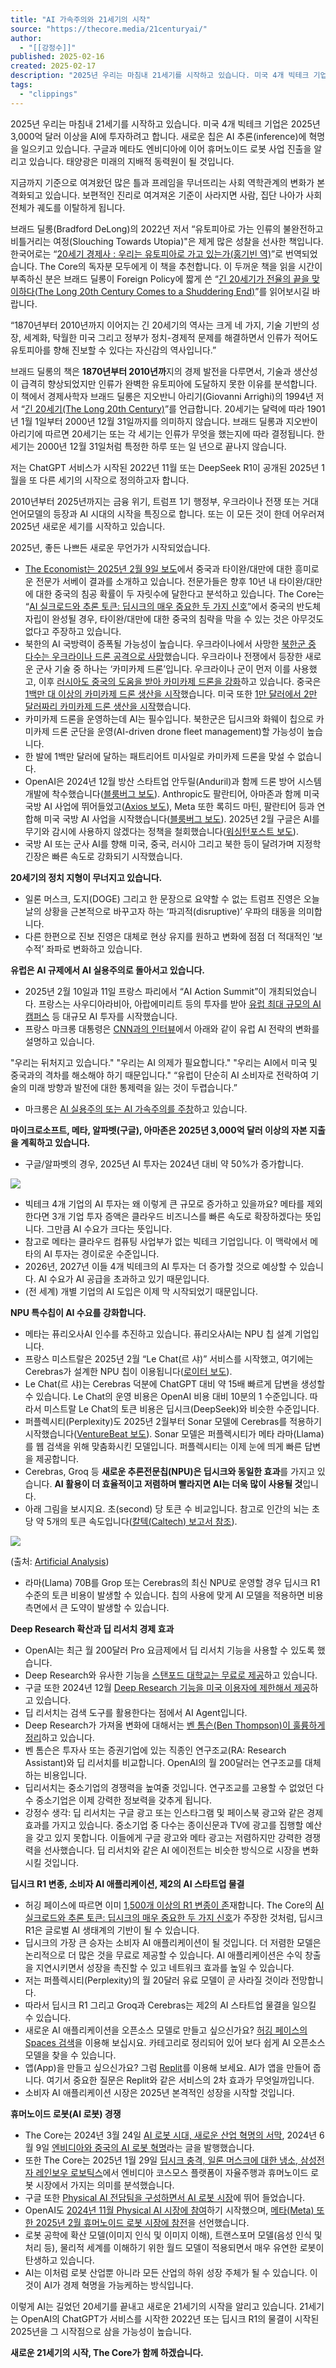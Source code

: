 ```yaml
---
title: "AI 가속주의와 21세기의 시작"
source: "https://thecore.media/21centuryai/"
author:
  - "[[강정수]]"
published: 2025-02-16
created: 2025-02-17
description: "2025년 우리는 마침내 21세기를 시작하고 있습니다. 미국 4개 빅테크 기업은 2025년 3,000억 달러 이상을 AI에 투자하려고 합니다. 새로운 칩은 AI 추론(inference)에 혁명을 일으키고 있습니다. 구글과 메타도 엔비디아에 이어 휴머노이드 로봇 사업 진출을 알리고 있습니다. 태양광은 미래의 지배적 동력원이 될 것입니다. 지금까지 기준으로 여겨왔던 많은 틀과 프레임을 무너뜨리는"
tags:
  - "clippings"
---
```

2025년 우리는 마침내 21세기를 시작하고 있습니다. 미국 4개 빅테크 기업은 2025년 3,000억 달러 이상을 AI에 투자하려고 합니다. 새로운 칩은 AI 추론(inference)에 혁명을 일으키고 있습니다. 구글과 메타도 엔비디아에 이어 휴머노이드 로봇 사업 진출을 알리고 있습니다. 태양광은 미래의 지배적 동력원이 될 것입니다.

지금까지 기준으로 여겨왔던 많은 틀과 프레임을 무너뜨리는 사회 역학관계의 변화가 본격화되고 있습니다. 보편적인 진리로 여겨져온 기준이 사라지면 사람, 집단 나아가 사회 전체가 궤도를 이탈하게 됩니다.

브래드 딜롱(Bradford DeLong)의 2022년 저서 “유토피아로 가는 인류의 불완전하고 비틀거리는 여정(Slouching Towards Utopia)"은 제게 많은 성찰을 선사한 책입니다. 한국어로는 “[20세기 경제사 : 우리는 유토피아로 가고 있는가(홍기빈 역)](https://product.kyobobook.co.kr/detail/S000213726689)”로 번역되었습니다. The Core의 독자분 모두에게 이 책을 추천합니다. 이 두꺼운 책을 읽을 시간이 부족하신 분은 브래드 딜롱이 Foreign Policy에 짧게 쓴 “[긴 20세기가 전율의 끝을 맞이하다(The Long 20th Century Comes to a Shuddering End)](https://archive.md/QRjsM)”를 읽어보시길 바랍니다.

“1870년부터 2010년까지 이어지는 긴 20세기의 역사는 크게 네 가지, 기술 기반의 성장, 세계화, 탁월한 미국 그리고 정부가 정치-경제적 문제를 해결하면서 인류가 적어도 유토피아를 향해 진보할 수 있다는 자신감의 역사입니다.”

브래드 딜롱의 책은 **1870년부터 2010년까**지의 경제 발전을 다루면서, 기술과 생산성이 급격히 향상되었지만 인류가 완벽한 유토피아에 도달하지 못한 이유를 분석합니다. 이 책에서 경제사학자 브래드 딜롱은 지오반니 아리기(Giovanni Arrighi)의 1994년 저서 “[긴 20세기(The Long 20th Century)](https://www.amazon.com/Long-Twentieth-Century-Money-Origins/dp/1844673049)”를 언급합니다. 20세기는 달력에 따라 1901년 1월 1일부터 2000년 12월 31일까지를 의미하지 않습니다. 브래드 딜롱과 지오반이 아리기에 따르면 20세기는 또는 각 세기는 인류가 무엇을 했는지에 따라 결정됩니다. 한 세기는 2000년 12월 31일처럼 특정한 하루 또는 일 년으로 끝나지 않습니다.

저는 ChatGPT 서비스가 시작된 2022년 11월 또는 DeepSeek R1이 공개된 2025년 1월을 또 다른 세기의 시작으로 정의하고자 합니다.

2010년부터 2025년까지는 금융 위기, 트럼프 1기 행정부, 우크라이나 전쟁 또는 거대언어모델의 등장과 AI 시대의 시작을 특징으로 합니다. 또는 이 모든 것이 한데 어우러져 2025년 새로운 세기를 시작하고 있습니다.

2025년, 좋든 나쁘든 새로운 무언가가 시작되었습니다.

- [The Economist는 2025년 2월 9일 보도](https://archive.md/omXxV)에서 중국과 타이완/대만에 대한 흥미로운 전문가 서베이 결과를 소개하고 있습니다. 전문가들은 향후 10년 내 타이완/대만에 대한 중국의 침공 확률이 두 자릿수에 달한다고 분석하고 있습니다. The Core는 “[AI 실크로드와 추론 토큰: 딥시크의 매우 중요한 두 가지 신호](https://thecore.media/aisilkroaddeepseek/)”에서 중국의 반도체 자립이 완성될 경우, 타이완/대만에 대한 중국의 침략을 막을 수 있는 것은 아무것도 없다고 주장하고 있습니다.
- 북한의 AI 국방력이 증폭될 가능성이 높습니다. 우크라이나에서 사망한 [북한군 중 다수는 우크라이나 드론 공격으로 사망](https://www.hani.co.kr/arti/international/europe/1173309.html)했습니다. 우크라이나 전쟁에서 등장한 새로운 군사 기술 중 하나는 ‘카미카제 드론’입니다. 우크라이나 군이 먼저 이를 사용했고, 이후 [러시아도 중국의 도움을 받아 카미카제 드론을 강화](https://www.bbc.com/news/world-62225830)하고 있습니다. 중국은 [1백만 대 이상의 카미카제 드론 생산을 시작](https://defence-blog.com/china-places-massive-order-for-kamikaze-drones/)했습니다. 미국 또한 [1만 달러에서 2만 달러짜리 카미카제 드론 생산을 시작](https://www.twz.com/air/long-range-kamikaze-drones-offer-cheap-strike-opportunities-for-u-s-allies-usaf-general)했습니다.
- 카미카제 드론을 운영하는데 AI는 필수입니다. 북한군은 딥시크와 화웨이 칩으로 카미카제 드론 군단을 운영(AI-driven drone fleet management)할 가능성이 높습니다.
- 한 발에 1백만 달러에 달하는 패트리어트 미사일로 카미카제 드론을 맞설 수 없습니다.
- OpenAI은 2024년 12월 방산 스타트업 안두릴(Anduril)과 함께 드론 방어 시스템 개발에 착수했습니다([블룸버그 보도](https://www.bloomberg.com/news/articles/2024-12-04/openai-partners-with-anduril-to-build-ai-for-anti-drone-systems)). Anthropic도 팔란티어, 아마존과 함께 미국 국방 AI 사업에 뛰어들었고([Axios 보도](https://www.axios.com/2024/11/08/anthropic-palantir-amazon-claude-defense-ai)), Meta 또한 록히드 마틴, 팔란티어 등과 연합해 미국 국방 AI 사업을 시작했습니다([블룸버그 보도](https://www.bloomberg.com/news/articles/2024-11-04/meta-opens-llama-ai-models-to-us-defense-agencies-contractors)). 2025년 2월 구글은 AI를 무기와 감시에 사용하지 않겠다는 정책을 철회했습니다([워싱턴포스트 보도](https://www.washingtonpost.com/technology/2025/02/04/google-ai-policies-weapons-harm/)).
- 국방 AI 또는 군사 AI를 향해 미국, 중국, 러시아 그리고 북한 등이 달려가며 지정학 긴장은 빠른 속도로 강화되기 시작했습니다.

**20세기의 정치 지형이 무너지고 있습니다.**

- 일론 머스크, 도지(DOGE) 그리고 한 문장으로 요약할 수 없는 트럼프 진영은 오늘날의 상황을 근본적으로 바꾸고자 하는 ‘파괴적(disruptive)’ 우파의 태동을 의미합니다.
- 다른 한편으로 진보 진영은 대체로 현상 유지를 원하고 변화에 점점 더 적대적인 ‘보수적’ 좌파로 변화하고 있습니다.

**유럽은 AI 규제에서 AI 실용주의로 돌아서고 있습니다.**

- 2025년 2월 10일과 11일 프랑스 파리에서 “AI Action Summit”이 개최되었습니다. 프랑스는 사우디아라비아, 아랍에미리트 등의 투자를 받아 [유럽 최대 규모의 AI 캠퍼스](https://www.france24.com/en/europe/20250207-uae-to-invest-up-to-%E2%82%AC50-billion-in-massive-ai-data-centre-in-france) 등 대규모 AI 투자를 시작했습니다.
- 프랑스 마크롱 대통령은 [CNN과의 인터뷰](https://edition.cnn.com/2025/02/09/europe/france-macron-europe-ai-race-intl/index.html)에서 아래와 같이 유럽 AI 전략의 변화를 설명하고 있습니다.

"우리는 뒤처지고 있습니다." "우리는 AI 의제가 필요합니다." "우리는 AI에서 미국 및 중국과의 격차를 해소해야 하기 때문입니다." “유럽이 단순히 AI 소비자로 전락하여 기술의 미래 방향과 발전에 대한 통제력을 잃는 것이 두렵습니다.”

- 마크롱은 [AI 실용주의 또는 AI 가속주의를 주창](https://www.france24.com/en/live-news/20250210-government-chiefs-and-tech-leaders-gather-in-paris-for-ai-summit)하고 있습니다.

**마이크로소프트, 메타, 알파벳(구글), 아마존은 2025년 3,000억 달러 이상의 자본 지출을 계획하고 있습니다.**

- 구글/알파벳의 경우, 2025년 AI 투자는 2024년 대비 약 50%가 증가합니다.

![](https://lh7-rt.googleusercontent.com/docsz/AD_4nXdTYBtAXF78qqUgnRAiLKB3g0oh1As05_hi_0Lz8WkHIy7F3yGrEG9GCiBbgB-K6ww7GhDSZZpK_CdD0oH5T3BxRoPLueXKD6Yk-NBYqtpgAFzVUwnV-hEJlUino0RPjragLBSMCw?key=HhypmLkLUG423sq1QIagqN7n)

- 빅테크 4개 기업의 AI 투자는 왜 이렇게 큰 규모로 증가하고 있을까요? 메타를 제외한다면 3개 기업 투자 증액은 클라우드 비즈니스를 빠른 속도로 확장하겠다는 뜻입니다. 그만큼 AI 수요가 크다는 뜻입니다.
- 참고로 메타는 클라우드 컴퓨팅 사업부가 없는 빅테크 기업입니다. 이 맥락에서 메타의 AI 투자는 경이로운 수준입니다.
- 2026년, 2027년 이들 4개 빅테크의 AI 투자는 더 증가할 것으로 예상할 수 있습니다. AI 수요가 AI 공급을 초과하고 있기 때문입니다.
- (전 세계) 개별 기업의 AI 도입은 이제 막 시작되었기 때문입니다.

**NPU 특수칩이 AI 수요를 강화합니다.**

- 메타는 퓨리오사AI 인수를 추진하고 있습니다. 퓨리오사AI는 NPU 칩 설계 기업입니다.
- 프랑스 미스트랄은 2025년 2월 “Le Chat(르 샤)” 서비스를 시작했고, 여기에는 Cerebras가 설계한 NPU 칩이 이용됩니다([로이터 보도](https://www.reuters.com/technology/artificial-intelligence/ai-chip-firm-cerebras-partners-with-frances-mistral-claims-speed-record-2025-02-07/)).
- Le Chat(르 샤)는 Cerebras 덕분에 ChatGPT 대비 약 15배 빠르게 답변을 생성할 수 있습니다. Le Chat의 운영 비용은 OpenAI 비용 대비 10분의 1 수준입니다. 따라서 미스트랄 Le Chat의 토큰 비용은 딥시크(DeepSeek)와 비슷한 수준입니다.
- 퍼플렉시티(Perplexity)도 2025년 2월부터 Sonar 모델에 Cerebras를 적용하기 시작했습니다([VentureBeat 보도](https://venturebeat.com/ai/cerebras-perplexity-deal-targets-100b-search-market-with-ultra-fast-ai/)). Sonar 모델은 퍼플렉시티가 메타 라마(Llama)를 웹 검색을 위해 맞춤화시킨 모델입니다. 퍼플렉시티는 이제 눈에 띄게 빠른 답변을 제공합니다.
- Cerebras, Groq 등 **새로운 추론전문칩(NPU)은 딥시크와 동일한 효과**를 가지고 있습니다. **AI 활용이 더 효율적이고 저렴하며 빨라지면 AI는 더욱 많이 사용될 것**입니다.
- 아래 그림을 보시지요. 초(second) 당 토큰 수 비교입니다. 참고로 인간의 뇌는 초당 약 5개의 토큰 속도입니다([칼텍(Caltech) 보고서 참조](https://www.caltech.edu/about/news/thinking-slowly-the-paradoxical-slowness-of-human-behavior)).

![](https://lh7-rt.googleusercontent.com/docsz/AD_4nXefi9NVqnteBZQ1bSR7yIt_urVBgXQtKhnMXyIr04fow_GykYZbefvS3R0lQ-f3Zlcj7mSFDUrhOgjUq23ZQ0qIkJ6OMAcsFm9HYyw0nYnOb0axxRTMC7NolBEP10WwZ7ZZ9dkU5g?key=HhypmLkLUG423sq1QIagqN7n)

(출처: [Artificial Analysis](https://x.com/ArtificialAnlys/status/1887300358684479523))

- 라마(Llama) 70B를 Grop 또는 Cerebras의 최신 NPU로 운영할 경우 딥시크 R1 수준의 토큰 비용이 발생할 수 있습니다. 칩의 사용에 맞게 AI 모델을 적용하면 비용 측면에서 큰 도약이 발생할 수 있습니다.

**Deep Research 확산과 딥 리서치 경제 효과**

- OpenAI는 최근 월 200달러 Pro 요금제에서 딥 리서치 기능을 사용할 수 있도록 했습니다.
- Deep Research와 유사한 기능을 [스탠포드 대학교는 무료로 제공](https://storm.genie.stanford.edu/)하고 있습니다.
- 구글 또한 2024년 12월 [Deep Research 기능을 미국 이용자에 제한해서 제공](https://blog.google/products/gemini/google-gemini-deep-research/)하고 있습니다.
- 딥 리서치는 검색 도구를 활용한다는 점에서 AI Agent입니다.
- Deep Research가 가져올 변화에 대해서는 [벤 톰슨(Ben Thompson)이 훌륭하게 정리](https://stratechery.com/2025/deep-research-and-knowledge-value/)하고 있습니다.
- 벤 톰슨은 투자사 또는 증권기업에 있는 직종인 연구조교(RA: Research Assistant)와 딥 리서치를 비교합니다. OpenAI의 월 200달러는 연구조교를 대체하는 비용입니다.
- 딥리서치는 중소기업의 경쟁력을 높여줄 것입니다. 연구조교를 고용할 수 없었던 다수 중소기업은 이제 강력한 정보력을 갖추게 됩니다.
- 강정수 생각: 딥 리서치는 구글 광고 또는 인스타그램 및 페이스북 광고와 같은 경제 효과를 가지고 있습니다. 중소기업 중 다수는 종이신문과 TV에 광고를 집행할 예산을 갖고 있지 못합니다. 이들에게 구글 광고와 메타 광고는 저렴하지만 강력한 경쟁력을 선사했습니다. 딥 리서치와 같은 AI 에이전트는 비슷한 방식으로 시장을 변화시킬 것입니다.

**딥시크 R1 변종, 소비자 AI 애플리케이션, 제2의 AI 스타트업 물결**

- 허깅 페이스에 따르면 이미 [1,500개 이상의 R1 변종이 존](https://huggingface.co/deepseek-ai/DeepSeek-R1)재합니다. The Core의 [AI 실크로드와 추론 토큰: 딥시크의 매우 중요한 두 가지 신호](https://thecore.media/aisilkroaddeepseek/)가 주장한 것처럼, 딥시크 R1은 글로벌 AI 생태계의 기반이 될 수 있습니다.
- 딥시크의 가장 큰 승자는 소비자 AI 애플리케이션이 될 것입니다. 더 저렴한 모델은 논리적으로 더 많은 것을 무료로 제공할 수 있습니다. AI 애플리케이션은 수익 창출을 지연시키면서 성장을 촉진할 수 있고 네트워크 효과를 높일 수 있습니다.
- 저는 퍼플렉시티(Perplexity)의 월 20달러 유료 모델이 곧 사라질 것이라 전망합니다.
- 따라서 딥시크 R1 그리고 Groq과 Cerebras는 제2의 AI 스타트업 물결을 일으킬 수 있습니다.
- 새로운 AI 애플리케이션을 오픈소스 모델로 만들고 싶으신가요? [허깅 페이스의 Spaces 검색](https://huggingface.co/spaces)을 이용해 보십시요. 카테고리로 정리되어 있어 보다 쉽게 AI 오픈소스 모델을 찾을 수 있습니다.
- 앱(App)을 만들고 싶으신가요? 그럼 [Replit](https://replit.com/)를 이용해 보세요. AI가 앱을 만들어 줍니다. 여기서 중요한 질문은 Replit와 같은 서비스의 2차 효과가 무엇일까입니다.
- 소비자 AI 애플리케이션 시장은 2025년 본격적인 성장을 시작할 것입니다.

**휴머노이드 로봇(AI 로봇) 경쟁**

- The Core는 2024년 3월 24일 [AI 로봇 시대, 새로운 산업 혁명의 서막](https://thecore.media/airobotrevolution/), 2024년 6월 9일 [엔비디아와 중국의 AI 로봇 혁명](https://thecore.media/airobotrevolutionnvidiachina/)라는 글을 발행했습니다.
- 또한 The Core는 2025년 1월 29일 [딥시크 충격, 일론 머스크에 대한 냉소, 삼성전자 레인보우 로보틱스](https://thecore.media/deepseekshockelonmusksamsungnvidia/)에서 엔비디아 코스모스 플랫폼이 자율주행과 휴머노이드 로봇 시장에서 가지는 의미를 분석했습니다.
- 구글 또한 [Physical AI 전담팀을 구성하면서 AI 로봇 시장](https://techcrunch.com/2025/01/06/google-is-forming-a-new-team-to-build-ai-that-can-simulate-the-physical-world/)에 뛰어 들었습니다.
- OpenAI도 [2024년 11월 Physical AI 시장에 참여](https://www.pymnts.com/artificial-intelligence-2/2024/openai-backed-physical-intelligence-aims-to-develop-ai-for-robots/)하기 시작했으며, [메타(Meta) 또한 2025년 2월 휴머노이드 로봇 시장에 참전](https://www.bloomberg.com/news/articles/2025-02-14/meta-plans-major-investment-into-ai-powered-humanoid-robots)을 선언했습니다.
- 로봇 공학에 확산 모델(이미지 인식 및 이미지 이해), 트랜스포머 모델(음성 인식 및 처리 등), 물리적 세계를 이해하기 위한 월드 모델이 적용되면서 매우 유연한 로봇이 탄생하고 있습니다.
- AI는 이처럼 로봇 산업뿐 아니라 모든 산업의 하위 성장 주체가 될 수 있습니다. 이것이 AI가 경제 혁명을 가능케하는 방식입니다.

이렇게 AI는 길었던 20세기를 끝내고 새로운 21세기의 시작을 알리고 있습니다. 21세기는 OpenAI의 ChatGPT가 서비스를 시작한 2022년 또는 딥시크 R1의 물결이 시작된 2025년을 그 시작점으로 삼을 가능성이 높습니다.

**새로운 21세기의 시작, The Core가 함께 하겠습니다.**